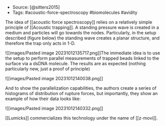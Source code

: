 - Source: [@sitters2015]
- Tags: #acoustic-force-spectroscopy #biomolecules #avidity

The idea of [[acoustic force spectroscopy]] relies on a relatively simple principle of [[Acoustic trapping]]. A standing pressure wave is created in a medium and particles will go towards the nodes. Particularly, in the setup described (figure below) the standing wave creates a planar structure, and therefore the trap only acts in 1-D. 

![[images/Pasted image 20231012135717.png]]The immediate idea is to use the setup to perform parallel measurements of trapped beads linked to the surface via a dsDNA molecule. The results are as expected (nothing particularly new, just a proof of principle)

![[images/Pasted image 20231012140038.png]]

And to show the parallelization capabilities, the authors create a series of histograms of distribution of rupture forces, but importantly, they show an example of how their data looks like:

![[images/Pasted image 20231012140332.png]]

[[Lumicks]] commercializes this technology under the name of [[z-movi]]. 
